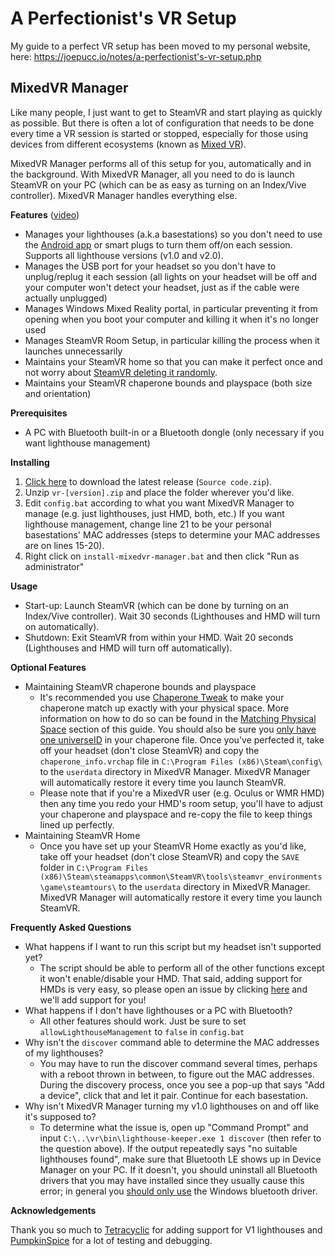 # A Perfectionist's VR Setup
My guide to a perfect VR setup has been moved to my personal website, here: https://joepucc.io/notes/a-perfectionist's-vr-setup.php

## MixedVR Manager

Like many people, I just want to get to SteamVR and start playing as quickly as possible. But there is often a lot of configuration that needs to be done every time a VR session is started or stopped, especially for those using devices from different ecosystems (known as [Mixed VR](https://www.reddit.com/r/MixedVR/)).

MixedVR Manager performs all of this setup for you, automatically and in the background. With MixedVR Manager, all you need to do is launch SteamVR on your PC (which can be as easy as turning on an Index/Vive controller). MixedVR Manager handles everything else. 

**Features** ([video](https://www.youtube.com/watch?v=8j3yd5B9If0))
* Manages your lighthouses (a.k.a basestations) so you don't need to use the [Android app](https://play.google.com/store/apps/details?id=com.jeroen1602.lighthouse_pm&hl=en_US&gl=US) or smart plugs to turn them off/on each session. Supports all lighthouse versions (v1.0 and v2.0).
* Manages the USB port for your headset so you don't have to unplug/replug it each session (all lights on your headset will be off and your computer won't detect your headset, just as if the cable were actually unplugged)
* Manages Windows Mixed Reality portal, in particular preventing it from opening when you boot your computer and killing it when it's no longer used
* Manages SteamVR Room Setup, in particular killing the process when it launches unnecessarily
* Maintains your SteamVR home so that you can make it perfect once and not worry about [SteamVR deleting it randomly](https://www.reddit.com/r/Vive/comments/6crmf0/steam_vr_home_keeps_resetting_to_default/). 
* Maintains your SteamVR chaperone bounds and playspace (both size and orientation)

**Prerequisites**
* A PC with Bluetooth built-in or a Bluetooth dongle (only necessary if you want lighthouse management)

**Installing**
1) [Click here](https://github.com/monstermac77/vr/releases/latest) to download the latest release (`Source code.zip`).
2) Unzip `vr-[version].zip` and place the folder wherever you'd like. 
3) Edit `config.bat` according to what you want MixedVR Manager to manage (e.g. just lighthouses, just HMD, both, etc.) If you want lighthouse management, change line 21 to be your personal basestations' MAC addresses (steps to determine your MAC addresses are on lines 15-20).
4) Right click on `install-mixedvr-manager.bat` and then click "Run as administrator"

**Usage**
* Start-up: Launch SteamVR (which can be done by turning on an Index/Vive controller). Wait 30 seconds (Lighthouses and HMD will turn on automatically).
* Shutdown: Exit SteamVR from within your HMD. Wait 20 seconds (Lighthouses and HMD will turn off automatically).

**Optional Features**
* Maintaining SteamVR chaperone bounds and playspace
  * It's recommended you use [Chaperone Tweak](https://github.com/Xavr0k/ChaperoneTweak) to make your chaperone match up exactly with your physical space. More information on how to do so can be found in the [Matching Physical Space](#matching-physical-space) section of this guide. You should also be sure you [only have one universeID](https://www.reddit.com/r/MixedVR/comments/kr5zgw/new_issue_g2index_controllers_started_today/gia0bwb/?utm_source=reddit&utm_medium=web2x&context=3) in your chaperone file. Once you've perfected it, take off your headset (don't close SteamVR) and copy the `chaperone_info.vrchap` file in `C:\Program Files (x86)\Steam\config\` to the `userdata` directory in MixedVR Manager. MixedVR Manager will automatically restore it every time you launch SteamVR. 
  * Please note that if you're a MixedVR user (e.g. Oculus or WMR HMD) then any time you redo your HMD's room setup, you'll have to adjust your chaperone and playspace and re-copy the file to keep things lined up perfectly.
* Maintaining SteamVR Home
  * Once you have set up your SteamVR Home exactly as you'd like, take off your headset (don't close SteamVR) and copy the `SAVE` folder in `C:\Program Files (x86)\Steam\steamapps\common\SteamVR\tools\steamvr_environments\game\steamtours\` to the `userdata` directory in MixedVR Manager. MixedVR Manager will automatically restore it every time you launch SteamVR. 

**Frequently Asked Questions**
* What happens if I want to run this script but my headset isn't supported yet?
  * The script should be able to perform all of the other functions except it won't enable/disable your HMD. That said, adding support for HMDs is very easy, so please open an issue by clicking [here](https://github.com/monstermac77/vr/issues/new) and we'll add support for you!
* What happens if I don't have lighthouses or a PC with Bluetooth? 
  * All other features should work. Just be sure to set `allowLighthouseManagement` to `false` in `config.bat`
* Why isn't the `discover` command able to determine the MAC addresses of my lighthouses? 
  * You may have to run the discover command several times, perhaps with a reboot thrown in between, to figure out the MAC addresses. During the discovery process, once you see a pop-up that says "Add a device", click that and let it pair. Continue for each basestation.
* Why isn't MixedVR Manager turning my v1.0 lighthouses on and off like it's supposed to? 
  * To determine what the issue is, open up "Command Prompt" and input `C:\..\vr\bin\lighthouse-keeper.exe 1 discover` (then refer to the question above). If the output repeatedly says "no suitable lighthouses found", make sure that Bluetooth LE shows up in Device Manager on your PC. If it doesn't, you should uninstall all Bluetooth drivers that you may have installed since they usually cause this error; in general you [should only use](https://www.reddit.com/r/windows/comments/7zqktf/need_help_with_bluetooth/duqlnrz/) the Windows bluetooth driver. 
  

**Acknowledgements**

Thank you so much to [Tetracyclic](https://www.reddit.com/user/Tetracyclic) for adding support for V1 lighthouses and [PumpkinSpice](https://www.reddit.com/user/PumkinSpiceTrukNuts) for a lot of testing and debugging.
